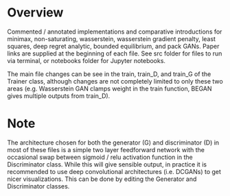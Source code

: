 # Overview
Commented / annotated implementations and comparative introductions for minimax, non-saturating, wasserstein, wasserstein gradient penalty, least squares, deep regret analytic, bounded equilibrium, and pack GANs. Paper links are supplied at the beginning of each file. See src folder for files to run via terminal, or notebooks folder for Jupyter notebooks.

The main file changes can be see in the train, train_D, and train_G of the Trainer class, although changes are not completely limited to only these two areas (e.g. Wasserstein GAN clamps weight in the train function, BEGAN gives multiple outputs from train_D).

# Note
The architecture chosen for both the generator (G) and discriminator (D) in most of these files is a simple two layer feedforward network with the occasional swap between sigmoid / relu activation function in the Discriminator class. While this will give sensible output, in practice it is recommended to use deep convolutional architectures (i.e. DCGANs) to get nicer visualizations. This can be done by editing the Generator and Discriminator classes.

